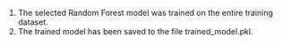1. The selected Random Forest model was trained on the entire training dataset.
2. The trained model has been saved to the file trained_model.pkl.
